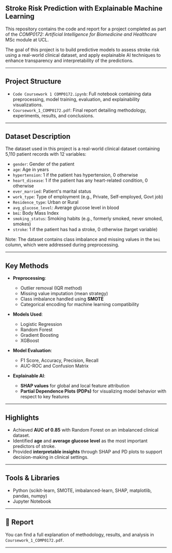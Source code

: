 ## Stroke Risk Prediction with Explainable Machine Learning

This repository contains the code and report for a project completed as part of the *COMP0172: Artificial Intelligence for Biomedicine and Healthcare* MSc module at UCL.

The goal of this project is to build predictive models to assess stroke risk using a real-world clinical dataset, and apply explainable AI techniques to enhance transparency and interpretability of the predictions.

---

## Project Structure

- `Code Coursework 1 COMP0172.ipynb`: Full notebook containing data preprocessing, model training, evaluation, and explainability visualizations.
- `Coursework_1_COMP0172.pdf`: Final report detailing methodology, experiments, results, and conclusions.

---
## Dataset Description

The dataset used in this project is a real-world clinical dataset containing 5,110 patient records with 12 variables:

- `gender`: Gender of the patient
- `age`: Age in years
- `hypertension`: 1 if the patient has hypertension, 0 otherwise
- `heart_disease`: 1 if the patient has any heart-related condition, 0 otherwise
- `ever_married`: Patient's marital status
- `work_type`: Type of employment (e.g., Private, Self-employed, Govt job)
- `Residence_type`: Urban or Rural
- `avg_glucose_level`: Average glucose level in blood
- `bmi`: Body Mass Index
- `smoking_status`: Smoking habits (e.g., formerly smoked, never smoked, smokes)
- `stroke`: 1 if the patient has had a stroke, 0 otherwise (target variable)

Note: The dataset contains class imbalance and missing values in the `bmi` column, which were addressed during preprocessing.

--- 
## Key Methods

- **Preprocessing**: 
  - Outlier removal (IQR method)
  - Missing value imputation (mean strategy)
  - Class imbalance handled using **SMOTE**
  - Categorical encoding for machine learning compatibility

- **Models Used**:
  - Logistic Regression
  - Random Forest
  - Gradient Boosting
  - XGBoost

- **Model Evaluation**:
  - F1 Score, Accuracy, Precision, Recall
  - AUC-ROC and Confusion Matrix

- **Explainable AI**:
  - **SHAP values** for global and local feature attribution
  - **Partial Dependence Plots (PDPs)** for visualizing model behavior with respect to key features

---

## Highlights

- Achieved **AUC of 0.85** with Random Forest on an imbalanced clinical dataset.
- Identified **age** and **average glucose level** as the most important predictors of stroke.
- Provided **interpretable insights** through SHAP and PD plots to support decision-making in clinical settings.

---

## Tools & Libraries

- Python (scikit-learn, SMOTE, imbalanced-learn, SHAP, matplotlib, pandas, numpy)
- Jupyter Notebook

---

## 📖 Report

You can find a full explanation of methodology, results, and analysis in `Coursework_1_COMP0172.pdf`.

---
